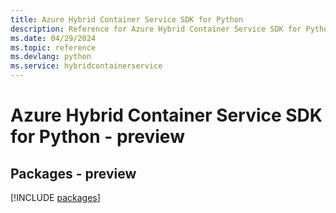 ```yaml
---
title: Azure Hybrid Container Service SDK for Python
description: Reference for Azure Hybrid Container Service SDK for Python
ms.date: 04/29/2024
ms.topic: reference
ms.devlang: python
ms.service: hybridcontainerservice
---
```

# Azure Hybrid Container Service SDK for Python - preview
## Packages - preview
[!INCLUDE [packages](hybrid-container-service-index.md)]